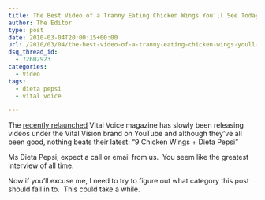 ```yaml
---
title: The Best Video of a Tranny Eating Chicken Wings You’ll See Today
author: The Editor
type: post
date: 2010-03-04T20:00:15+00:00
url: /2010/03/04/the-best-video-of-a-tranny-eating-chicken-wings-youll-see-today/
dsq_thread_id:
  - 72602923
categories:
  - Video
tags:
  - dieta pepsi
  - vital voice

---
```

The <a href="http://punchingkitty.com/2009/12/30/we-talk-with-dsly-about-the-return-of-the-vital-voice/" target="_blank">recently relaunched</a> Vital Voice magazine has slowly been releasing videos under the Vital Vision brand on YouTube and although they&#8217;ve all been good, nothing beats their latest: &#8220;9 Chicken Wings + Dieta Pepsi&#8221;



Ms Dieta Pepsi, expect a call or email from us.  You seem like the greatest interview of all time.

Now if you&#8217;ll excuse me, I need to try to figure out what category this post should fall in to.  This could take a while.